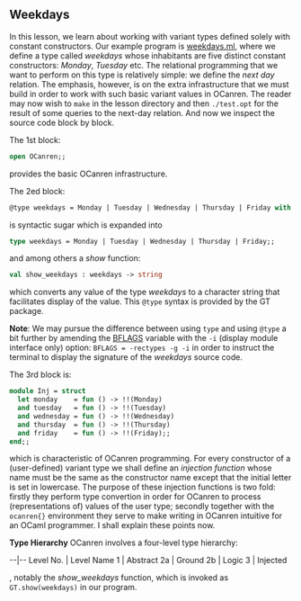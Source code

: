 ## Weekdays

In this lesson, we learn about working with variant types defined solely with
constant constructors. Our example program is [weekdays.ml](weekdays.ml), where
we define a type called _weekdays_ whose inhabitants are five distinct constant constructors:
_Monday_, _Tuesday_ etc. The relational programming that we want to perform on this type
is relatively simple: we define the _next day_ relation. The emphasis, however, is on the
extra infrastructure that we must build in order to work with such basic variant values in
OCanren. The reader may now wish to `make` in the lesson directory and then `./test.opt`
for the result of some queries to the next-day relation.  And now we inspect the source code
block by block.

The 1st block:
```ocaml
open OCanren;;
```
provides the basic OCanren infrastructure.

The 2ed block:
```ocaml
@type weekdays = Monday | Tuesday | Wednesday | Thursday | Friday with show;;
```
is syntactic sugar which is expanded into 
```ocaml
type weekdays = Monday | Tuesday | Wednesday | Thursday | Friday;;
```
and among others a _show_ function:
```ocaml
val show_weekdays : weekdays -> string
```
which converts any value of the type _weekdays_ to a character string
that facilitates display of the value. This `@type` syntax is provided by the GT package.

**Note**: We may pursue the difference between using `type` and using `@type` a bit further
by amending the [BFLAGS](Makefile#L11) variable with the `-i` (display module interface only)
option: `BFLAGS = -rectypes -g -i`
in order to instruct the terminal to display the signature of the _weekdays_ source code. 


The 3rd block is: 
```ocaml
module Inj = struct
  let monday    = fun () -> !!(Monday)
  and tuesday   = fun () -> !!(Tuesday)
  and wednesday = fun () -> !!(Wednesday)
  and thursday  = fun () -> !!(Thursday)
  and friday    = fun () -> !!(Friday);;
end;;

```
which is characteristic of OCanren programming. For every constructor of a (user-defined) variant
type we shall define an _injection function_ whose name must be the same as the constructor name
except that the initial letter is set in lowercase. The purpose of these injection functions
is two fold: firstly they perform type convertion in order for OCanren to process
(representations of) values of the user type;
secondly together with the `ocanren{}` environment they serve to make writing in OCanren
intuitive for an OCaml programmer. I shall explain these points now.

**Type Hierarchy** OCanren involves a four-level type hierarchy:

--|--
Level No. | Level Name 
1         | Abstract
2a        | Ground
2b        | Logic
3         | Injected






, notably the _show_weekdays_
 function, which is invoked as `GT.show(weekdays)` in our program.  
